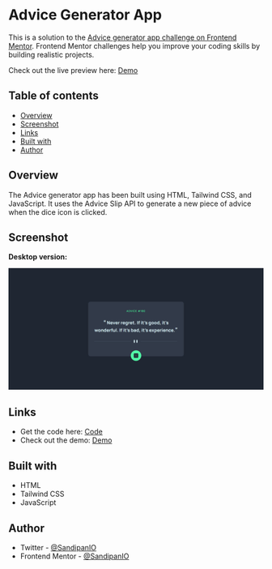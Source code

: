 # Advice Generator App

This is a solution to the [Advice generator app challenge on Frontend Mentor](https://www.frontendmentor.io/challenges/advice-generator-app-QdUG-13db). Frontend Mentor challenges help you improve your coding skills by building realistic projects.

Check out the live preview here: [Demo](https://sandipan-advice-generator.netlify.app/)

## Table of contents

- [Overview](#overview)
- [Screenshot](#screenshot)
- [Links](#links)
- [Built with](#built-with)
- [Author](#author)

## Overview

The Advice generator app has been built using HTML, Tailwind CSS, and JavaScript. It uses the Advice Slip API to generate a new piece of advice when the dice icon is clicked.

## Screenshot

**Desktop version:**

![Desktop Version of Advice Generator App](https://github.com/SandipanIO/frontend-mentor-projects/blob/main/advice-generator-app/screenshots/advice-generator-app.png)

## Links

- Get the code here: [Code](https://github.com/SandipanIO/frontend-mentor-projects/tree/main/advice-generator-app/)
- Check out the demo: [Demo](https://sandipan-advice-generator.netlify.app/)


## Built with

- HTML
- Tailwind CSS
- JavaScript

## Author

- Twitter - [@SandipanIO](https://www.twitter.com/SandipanIO)
- Frontend Mentor - [@SandipanIO](https://www.frontendmentor.io/profile/SandipanIO)